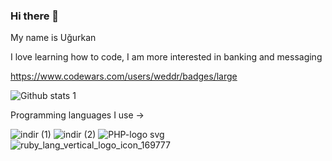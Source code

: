 ### Hi there 👋
My name is Uğurkan

I love learning how to code, I am more interested in banking and messaging 

https://www.codewars.com/users/weddr/badges/large

![Github stats 1](https://github-readme-stats.vercel.app/api?username=weddr&show_icons=true&theme=gradient)




Programming languages I use -> 

![indir (1)](https://user-images.githubusercontent.com/85494297/235372697-e17ecd80-eb3e-4027-b49d-7bcb15e9c9db.png) ![indir (2)](https://user-images.githubusercontent.com/85494297/235372723-c1406602-9546-4de0-875b-61233610a273.png) ![PHP-logo svg](https://user-images.githubusercontent.com/85494297/235373265-61ca12b0-9807-4f78-8622-014a3b5d6795.png)
![ruby_lang_vertical_logo_icon_169777](https://github.com/weddr/weddr/assets/85494297/5c8f5513-3764-4b3a-a66a-9dba0efaf617)
